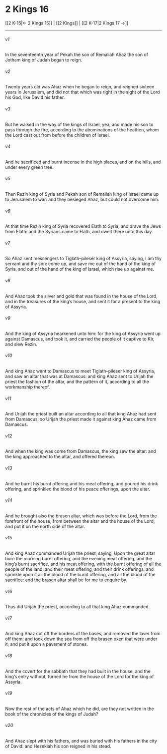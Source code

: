 # 2 Kings 16

[[2 K-15|← 2 Kings 15]] | [[2 Kings]] | [[2 K-17|2 Kings 17 →]]
***

###### v1
In the seventeenth year of Pekah the son of Remaliah Ahaz the son of Jotham king of Judah began to reign.
###### v2
Twenty years old was Ahaz when he began to reign, and reigned sixteen years in Jerusalem, and did not that which was right in the sight of the Lord his God, like David his father.
###### v3
But he walked in the way of the kings of Israel, yea, and made his son to pass through the fire, according to the abominations of the heathen, whom the Lord cast out from before the children of Israel.
###### v4
And he sacrificed and burnt incense in the high places, and on the hills, and under every green tree.
###### v5
Then Rezin king of Syria and Pekah son of Remaliah king of Israel came up to Jerusalem to war: and they besieged Ahaz, but could not overcome him.
###### v6
At that time Rezin king of Syria recovered Elath to Syria, and drave the Jews from Elath: and the Syrians came to Elath, and dwelt there unto this day.
###### v7
So Ahaz sent messengers to Tiglath–pileser king of Assyria, saying, I am thy servant and thy son: come up, and save me out of the hand of the king of Syria, and out of the hand of the king of Israel, which rise up against me.
###### v8
And Ahaz took the silver and gold that was found in the house of the Lord, and in the treasures of the king’s house, and sent it for a present to the king of Assyria.
###### v9
And the king of Assyria hearkened unto him: for the king of Assyria went up against Damascus, and took it, and carried the people of it captive to Kir, and slew Rezin.
###### v10
And king Ahaz went to Damascus to meet Tiglath–pileser king of Assyria, and saw an altar that was at Damascus: and king Ahaz sent to Urijah the priest the fashion of the altar, and the pattern of it, according to all the workmanship thereof.
###### v11
And Urijah the priest built an altar according to all that king Ahaz had sent from Damascus: so Urijah the priest made it against king Ahaz came from Damascus.
###### v12
And when the king was come from Damascus, the king saw the altar: and the king approached to the altar, and offered thereon.
###### v13
And he burnt his burnt offering and his meat offering, and poured his drink offering, and sprinkled the blood of his peace offerings, upon the altar.
###### v14
And he brought also the brasen altar, which was before the Lord, from the forefront of the house, from between the altar and the house of the Lord, and put it on the north side of the altar.
###### v15
And king Ahaz commanded Urijah the priest, saying, Upon the great altar burn the morning burnt offering, and the evening meat offering, and the king’s burnt sacrifice, and his meat offering, with the burnt offering of all the people of the land, and their meat offering, and their drink offerings; and sprinkle upon it all the blood of the burnt offering, and all the blood of the sacrifice: and the brasen altar shall be for me to enquire by.
###### v16
Thus did Urijah the priest, according to all that king Ahaz commanded.
###### v17
And king Ahaz cut off the borders of the bases, and removed the laver from off them; and took down the sea from off the brasen oxen that were under it, and put it upon a pavement of stones.
###### v18
And the covert for the sabbath that they had built in the house, and the king’s entry without, turned he from the house of the Lord for the king of Assyria.
###### v19
Now the rest of the acts of Ahaz which he did, are they not written in the book of the chronicles of the kings of Judah?
###### v20
And Ahaz slept with his fathers, and was buried with his fathers in the city of David: and Hezekiah his son reigned in his stead. 
